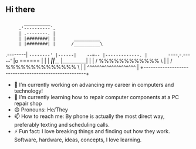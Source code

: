 ## Hi there 

           __________
         .'----------`.
         | .--------. |
         | |########| |       __________
         | |########| |      /__________\
.--------| `--------' |------|    --=-- |-------------.
|        `----,-.-----'      |o ======  |             |
|       ______|_|_______     |__________|             |
|      /  %%%%%%%%%%%%  \                             |
|     /  %%%%%%%%%%%%%%  \                            |
|     ^^^^^^^^^^^^^^^^^^^^                            |
+-----------------------------------------------------+

- 🔭 I’m currently working on advancing my career in computers and technology!
- 🌱 I’m currently learning how to repair computer components at a PC repair shop
- 😄 Pronouns: He/They
- 📫 How to reach me: By phone is actually the most direct way, preferably texting and scheduling calls.
- ⚡ Fun fact: I love breaking things and finding out how they work. Software, hardware, ideas, concepts, I love learning.
